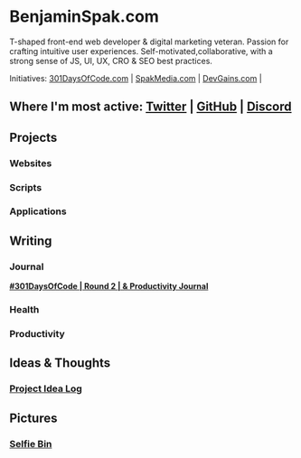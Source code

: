 # BenjaminSpak.com

T-shaped front-end web developer & digital marketing veteran. Passion for crafting intuitive user experiences. Self-motivated,collaborative, with a strong sense of JS, UI, UX, CRO & SEO best practices.

Initiatives: [301DaysOfCode.com](https://301daysofcode.com/) | [SpakMedia.com](http://SpakMedia.com) | [DevGains.com](http://devgains.com/) | 

Where I'm most active: [Twitter](https://twitter.com/benjaminspak) | [GitHub](https://github.com/benjaminspak) | [Discord](http://spak.co/)
---

## Projects


### Websites


### Scripts


### Applications


## Writing


### Journal
**[#301DaysOfCode | Round 2 | & Productivity Journal](https://benjaminspak.com/301DaysOfCode/Round-2/)** <br>

### Health

### Productivity

## Ideas & Thoughts
### [Project Idea Log](http://benjaminspak.com/ProjectIdeaLog/)



## Pictures
### [Selfie Bin]()